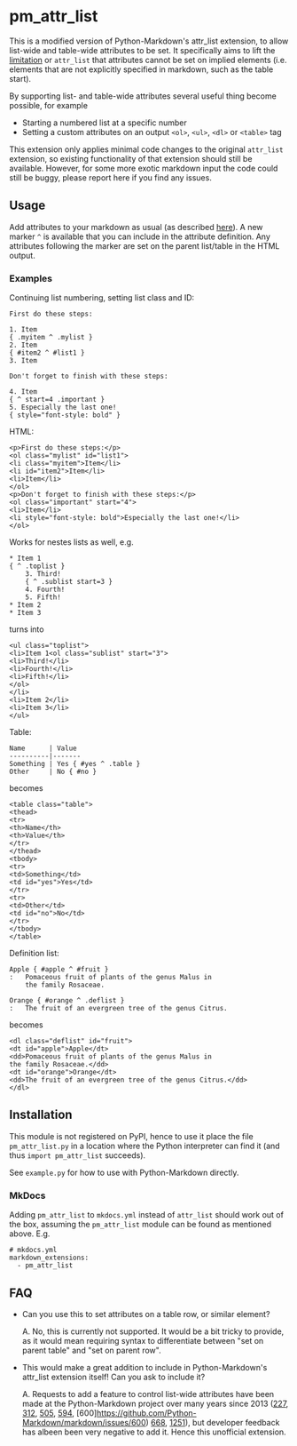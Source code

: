 # pm_attr_list

This is a modified version of Python-Markdown's
attr_list extension, to allow list-wide and table-wide attributes to
be set. It specifically aims to lift the [limitation](https://python-markdown.github.io/extensions/attr_list/#limitations)
or `attr_list` that attributes cannot be set on implied elements (i.e.
elements that are not explicitly specified in markdown, such as the table start).

By supporting list- and table-wide attributes several useful thing become possible, for example

* Starting a numbered list at a specific number
* Setting a custom attributes on an output `<ol>`, `<ul>`, `<dl>` or `<table>` tag

This extension only applies minimal code changes to the original `attr_list` extension,
so existing functionality of that extension should still be available.
However, for some more exotic markdown input the code could still be buggy, 
please report here if you find any issues.

## Usage

Add attributes to your markdown as usual (as described [here](https://python-markdown.github.io/extensions/attr_list)).
A new marker `^` is available that you can include in the attribute definition.
Any attributes following the marker are set on the parent list/table in the HTML output.

### Examples

Continuing list numbering, setting list class and ID:

```
First do these steps:
    
1. Item
{ .myitem ^ .mylist }
2. Item
{ #item2 ^ #list1 }
3. Item

Don't forget to finish with these steps:

4. Item
{ ^ start=4 .important }
5. Especially the last one!
{ style="font-style: bold" }
```

HTML:

```
<p>First do these steps:</p>
<ol class="mylist" id="list1">
<li class="myitem">Item</li>
<li id="item2">Item</li>
<li>Item</li>
</ol>
<p>Don't forget to finish with these steps:</p>
<ol class="important" start="4">
<li>Item</li>
<li style="font-style: bold">Especially the last one!</li>
</ol>
```

Works for nestes lists as well, e.g.

```
* Item 1
{ ^ .toplist }
    3. Third!
    { ^ .sublist start=3 }
    4. Fourth!
    5. Fifth!
* Item 2
* Item 3
```

turns into

```
<ul class="toplist">
<li>Item 1<ol class="sublist" start="3">
<li>Third!</li>
<li>Fourth!</li>
<li>Fifth!</li>
</ol>
</li>
<li>Item 2</li>
<li>Item 3</li>
</ul>
```

Table:

```
Name      | Value 
----------|-------
Something | Yes { #yes ^ .table }
Other     | No { #no }
```

becomes

```
<table class="table">
<thead>
<tr>
<th>Name</th>
<th>Value</th>
</tr>
</thead>
<tbody>
<tr>
<td>Something</td>
<td id="yes">Yes</td>
</tr>
<tr>
<td>Other</td>
<td id="no">No</td>
</tr>
</tbody>
</table>
```

Definition list:

```
Apple { #apple ^ #fruit }
:   Pomaceous fruit of plants of the genus Malus in
    the family Rosaceae.

Orange { #orange ^ .deflist }
:   The fruit of an evergreen tree of the genus Citrus.
```

becomes

```
<dl class="deflist" id="fruit">
<dt id="apple">Apple</dt>
<dd>Pomaceous fruit of plants of the genus Malus in
the family Rosaceae.</dd>
<dt id="orange">Orange</dt>
<dd>The fruit of an evergreen tree of the genus Citrus.</dd>
</dl>
```

## Installation

This module is not registered on PyPI, hence to use it place the
file `pm_attr_list.py` in a location where the Python interpreter
can find it (and thus `import pm_attr_list` succeeds).

See `example.py` for how to use with Python-Markdown directly.

### MkDocs

Adding `pm_attr_list` to `mkdocs.yml` instead of `attr_list` should work out 
of the box, assuming the `pm_attr_list` module can be found as mentioned above. E.g.

```
# mkdocs.yml
markdown_extensions:
  - pm_attr_list
```

## FAQ

* Can you use this to set attributes on a table row, or similar element?

    A. No, this is currently not supported. It would be a bit tricky to provide,
    as it would mean requiring syntax to differentiate between "set on parent table"
    and "set on parent row".

* This would make a great addition to include in Python-Markdown's
attr_list extension itself! Can you ask to include it?

    A. Requests to add a feature to control list-wide attributes
have been made at the Python-Markdown project over many years since 2013 
([227](https://github.com/Python-Markdown/markdown/issues/227), 
[312](https://github.com/Python-Markdown/markdown/issues/312),
[505](https://github.com/Python-Markdown/markdown/issues/505),
[594](https://github.com/Python-Markdown/markdown/issues/594),
[600]https://github.com/Python-Markdown/markdown/issues/600)
[668](https://github.com/Python-Markdown/markdown/issues/668), [1251](https://github.com/Python-Markdown/markdown/pull/1252)),
but developer feedback has albeen been very negative to add it. Hence this
unofficial extension.


